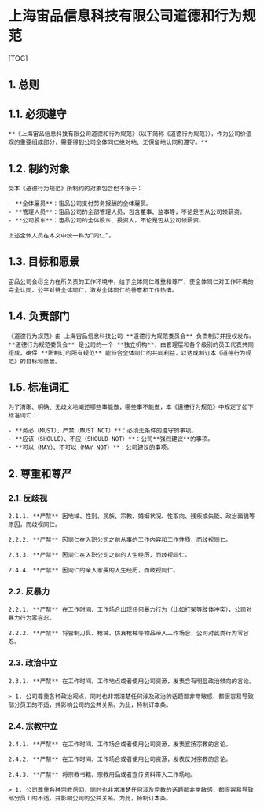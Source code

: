 # 上海宙品信息科技有限公司道德和行为规范

[TOC]

## 1. 总则

## 1.1. 必须遵守

    **《上海宙品信息科技有限公司道德和行为规范》（以下简称《道德行为规范》），作为公司价值观的重要组成部分，需要得到公司全体同仁绝对地、无保留地认同和遵守。**

## 1.2. 制约对象

    受本《道德行为规范》所制约的对象包含但不限于：

    - **全体雇员**：宙品公司支付劳务报酬的全体雇员。
    - **管理人员**：宙品公司的全部管理人员，包含董事、监事等，不论是否从公司领薪资。
    - **公司股东**：宙品公司的全体股东、投资人，不论是否从公司领薪资。

    上述全体人员在本文中统一称为“同仁”。

## 1.3. 目标和愿景

    宙品公司会尽全力在所负责的工作环境中，给予全体同仁尊重和尊严，使全体同仁对工作环境的完全认同，公平对待全体同仁，激发全体同仁的善意和工作热情。

## 1.4. 负责部门

    《道德行为规范》由 上海宙品信息科技公司 **道德行为规范委员会** 负责制订并授权发布。**道德行为规范委员会** 是公司的一个 **独立机构**，由管理层和各个级别的员工代表共同组成，确保 **所制订的所有规范** 能符合全体同仁的共同利益，以达成制订本《道德行为规范》的目标和愿景。

## 1.5. 标准词汇

    为了清晰、明确、无歧义地阐述哪些事能做，哪些事不能做，本《道德行为规范》中规定了如下标准词汇：

    - **务必（MUST）、严禁（MUST NOT）**：必须无条件的遵守的事项。
    - **应该（SHOULD）、不应（SHOULD NOT）**：公司**强烈建议**的事项。
    - **可以（MAY）、不可以（MAY NOT）**：公司建议的事项。

## 2. 尊重和尊严

### 2.1. 反歧视

    2.1.1. **严禁** 因地域、性别、民族、宗教、婚姻状况、性取向、残疾或失能、政治面貌等原因，而歧视同仁。

    2.2.2. **严禁** 因同仁在入职公司之前从事的工作内容和工作性质，而歧视同仁。

    2.3.3. **严禁** 因同仁在入职公司之前的人生经历，而歧视同仁。

    2.4.4. **严禁** 因同仁的亲人家属的人生经历，而歧视同仁。

### 2.2. 反暴力

    2.2.1. **严禁** 在工作时间、工作场合出现任何暴力行为（比如打架等肢体冲突），公司对暴力行为零容忍。
    
    2.2.2. **严禁** 将管制刀具、枪械、仿真枪械等物品带入工作场合，公司对此类行为零容忍。

### 2.3. 政治中立

    2.3.1. **严禁** 在工作时间、工作地点或者使用公司资源，发表含有明显政治倾向的言论。

    > 1. 公司尊重各种政治观点，同时也非常清楚任何涉及政治的话题都非常敏感，都很容易导致部分员工的不适，并影响公司的公共关系。为此，特制订本条。

### 2.4. 宗教中立

    2.4.1. **严禁** 在工作时间、工作场合或者使用公司资源，发表宣扬宗教的言论。

    2.4.2. **严禁** 在工作时间、工作场合或者使用公司资源，发表反对宗教的言论。

    2.4.3. **严禁** 将宗教书籍、宗教用品或者宣传资料带入工作场地。

    > 1. 公司尊重各种宗教信仰，同时也非常清楚任何涉及宗教的话题都非常敏感，都很容易导致部分员工的不适，并影响公司的公共关系。为此，特制订本条。
